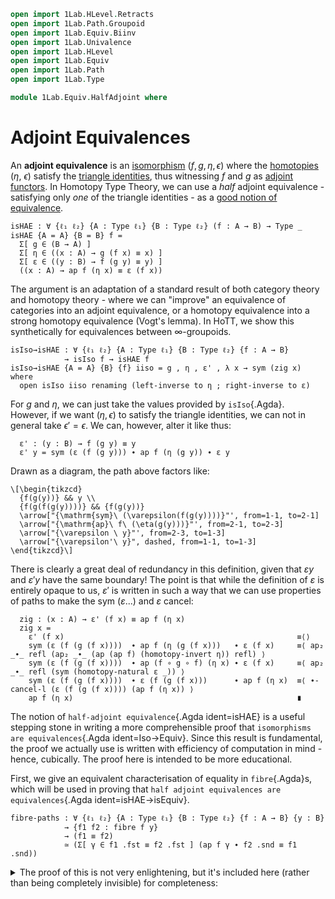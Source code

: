 ```agda
open import 1Lab.HLevel.Retracts
open import 1Lab.Path.Groupoid
open import 1Lab.Equiv.Biinv
open import 1Lab.Univalence
open import 1Lab.HLevel
open import 1Lab.Equiv
open import 1Lab.Path
open import 1Lab.Type

module 1Lab.Equiv.HalfAdjoint where
```

# Adjoint Equivalences

An **adjoint equivalence** is an [isomorphism] $(f, g, \eta, \epsilon)$
where the [homotopies] ($\eta$, $\epsilon$) satisfy the [triangle
identities], thus witnessing $f$ and $g$ as [adjoint functors]. In
Homotopy Type Theory, we can use a _half_ adjoint equivalence -
satisfying only _one_ of the triangle identities - as a [good notion of
equivalence].

[isomorphism]: 1Lab.Equiv.html#isomorphisms-from-equivalences
[homotopies]: 1Lab.Path.html#dependent-functions
[triangle identities]: https://ncatlab.org/nlab/show/triangle+identities
[adjoint functors]: https://ncatlab.org/nlab/show/adjoint+functor
[good notion of equivalence]: 1Lab.Equiv.html#equivalences

```
isHAE : ∀ {ℓ₁ ℓ₂} {A : Type ℓ₁} {B : Type ℓ₂} (f : A → B) → Type _
isHAE {A = A} {B = B} f =
  Σ[ g ∈ (B → A) ]
  Σ[ η ∈ ((x : A) → g (f x) ≡ x) ]
  Σ[ ε ∈ ((y : B) → f (g y) ≡ y) ]
  ((x : A) → ap f (η x) ≡ ε (f x))
```

The argument is an adaptation of a standard result of both category
theory and homotopy theory - where we can "improve" an equivalence of
categories into an adjoint equivalence, or a homotopy equivalence into a
strong homotopy equivalence (Vogt's lemma). In HoTT, we show this
synthetically for equivalences between $\infty$-groupoids.

```
isIso→isHAE : ∀ {ℓ₁ ℓ₂} {A : Type ℓ₁} {B : Type ℓ₂} {f : A → B}
            → isIso f → isHAE f
isIso→isHAE {A = A} {B} {f} iiso = g , η , ε' , λ x → sym (zig x) where
  open isIso iiso renaming (left-inverse to η ; right-inverse to ε)
```

For $g$ and $\eta$, we can just take the values provided by
`isIso`{.Agda}. However, if we want $(\eta, \epsilon)$ to satisfy the
triangle identities, we can not in general take $\epsilon' = \epsilon$.
We can, however, alter it like thus:

```
  ε' : (y : B) → f (g y) ≡ y
  ε' y = sym (ε (f (g y))) ∙ ap f (η (g y)) ∙ ε y
```

Drawn as a diagram, the path above factors like:

~~~{.quiver}
\[\begin{tikzcd}
  {f(g(y))} && y \\
  {f(g(f(g(y))))} && {f(g(y))}
  \arrow["{\mathrm{sym}\ (\varepsilon(f(g(y))))}"', from=1-1, to=2-1]
  \arrow["{\mathrm{ap}\ f\ (\eta(g(y)))}"', from=2-1, to=2-3]
  \arrow["{\varepsilon \ y}"', from=2-3, to=1-3]
  \arrow["{\varepsilon'\ y}", dashed, from=1-1, to=1-3]
\end{tikzcd}\]
~~~

There is clearly a great deal of redundancy in this definition, given
that $\varepsilon y$ and $\varepsilon' y$ have the same boundary! The
point is that while the definition of $\varepsilon$ is entirely opaque
to us, $\varepsilon'$ is written in such a way that we can use
properties of paths to make the $\mathrm{sym}\ (\varepsilon ...)$ and
$\varepsilon$ cancel:

```
  zig : (x : A) → ε' (f x) ≡ ap f (η x)
  zig x =
    ε' (f x)                                                    ≡⟨⟩
    sym (ε (f (g (f x))))  ∙ ap f (η (g (f x)))   ∙ ε (f x)     ≡⟨ ap₂ _∙_ refl (ap₂ _∙_ (ap (ap f) (homotopy-invert η)) refl) ⟩
    sym (ε (f (g (f x))))  ∙ ap (f ∘ g ∘ f) (η x) ∙ ε (f x)     ≡⟨ ap₂ _∙_ refl (sym (homotopy-natural ε _)) ⟩
    sym (ε (f (g (f x))))  ∙ ε (f (g (f x)))      ∙ ap f (η x)  ≡⟨ ∙-cancel-l (ε (f (g (f x)))) (ap f (η x)) ⟩
    ap f (η x)                                                  ∎
```

The notion of `half-adjoint equivalence`{.Agda ident=isHAE} is a useful
stepping stone in writing a more comprehensible proof that `isomorphisms
are equivalences`{.Agda ident=Iso→Equiv}. Since this result is
fundamental, the proof we actually use is written with efficiency of
computation in mind - hence, cubically. The proof here is intended to be
more educational.

First, we give an equivalent characterisation of equality in
`fibre`{.Agda}s, which will be used in proving that `half adjoint
equivalences are equivalences`{.Agda ident=isHAE→isEquiv}.

```
fibre-paths : ∀ {ℓ₁ ℓ₂} {A : Type ℓ₁} {B : Type ℓ₂} {f : A → B} {y : B}
            → {f1 f2 : fibre f y}
            → (f1 ≡ f2)
            ≃ (Σ[ γ ∈ f1 .fst ≡ f2 .fst ] (ap f γ ∙ f2 .snd ≡ f1 .snd))
```

<details>
<summary>The proof of this is not very enlightening, but it's included
here (rather than being completely invisible) for
completeness:</summary>
```
fibre-paths {f = f} {y} {f1} {f2} =
  Path (fibre f y) f1 f2                                                       ≃⟨ Iso→Equiv Σ-Path-iso e¯¹ ⟩
  (Σ[ γ ∈ f1 .fst ≡ f2 .fst ] (subst (λ x₁ → f x₁ ≡ _) γ (f1 .snd) ≡ f2 .snd)) ≃⟨ Σ-ap (λ x → pathToEquiv (lemma x)) ⟩
  (Σ[ γ ∈ f1 .fst ≡ f2 .fst ] (ap f γ ∙ f2 .snd ≡ f1 .snd))                    ≃∎
  where
    helper : (p' : f (f1 .fst) ≡ y)
           → (subst (λ x → f x ≡ y) refl (f1 .snd) ≡ p')
           ≡ (ap f refl ∙ p' ≡ f1 .snd)
    helper p' =
      subst (λ x → f x ≡ y) refl (f1 .snd) ≡ p' ≡⟨ ap₂ _≡_ (transport-refl _) refl ⟩
      (f1 .snd) ≡ p'                            ≡⟨ Iso→path (sym , iso sym (λ x → refl) (λ x → refl)) ⟩
      p' ≡ f1 .snd                              ≡⟨ ap₂ _≡_ (sym (∙-id-l _)) refl ⟩
      refl ∙ p' ≡ f1 .snd                       ≡⟨⟩
      ap f refl ∙ p' ≡ f1 .snd                  ∎

    lemma : ∀ {x'} {p'} → (γ : f1 .fst ≡ x')
          → (subst (λ x → f x ≡ _) γ (f1 .snd) ≡ p')
          ≡ (ap f γ ∙ p' ≡ f1 .snd)
    lemma {x'} {p'} p =
      J (λ x' γ → ∀ p' → (subst (λ x → f x ≡ _) γ (f1 .snd) ≡ p')
                       ≡ (ap f γ ∙ p' ≡ f1 .snd))
        helper p p'
```
</details>

Then, given an element $y : B$, we can construct a fibre of of $f$, and,
using the above characterisation of equality, prove that this fibre is a
centre of contraction:

```
isHAE→isEquiv : ∀ {ℓ₁ ℓ₂} {A : Type ℓ₁} {B : Type ℓ₂} {f : A → B}
              → isHAE f → isEquiv f
isHAE→isEquiv {A = A} {B} {f} (g , η , ε , zig) .isEqv y = contr fib contract where
  fib : fibre f y
  fib = g y , ε y
```

The fibre is given by $(g(y), ε(y))$, which we can prove equal to another
$(x, p)$ using a very boring calculation:

```
  contract : (fib₂ : fibre f y) → fib ≡ fib₂
  contract (x , p) = (fibre-paths e¯¹) .fst (x≡gy , path) where
    x≡gy = ap g (sym p) ∙ η x

    path : ap f (ap g (sym p) ∙ η x) ∙ p ≡ ε y
    path =
      ap f (ap g (sym p) ∙ η x) ∙ p               ≡⟨ ap₂ _∙_ (ap-comp-path (ap g (sym p)) (η x)) refl ∙ sym (∙-assoc _ _ _) ⟩
      ap (f ∘ g) (sym p) ∙ ap f (η x) ∙ p         ≡⟨ ap₂ _∙_ refl (ap₂ _∙_ (zig _) refl) ⟩ -- by the triangle identity
      ap (f ∘ g) (sym p) ∙ ε (f x)    ∙ p         ≡⟨ ap₂ _∙_ refl (homotopy-natural ε p)  ⟩ -- by naturality of ε
```

The calculation of `path`{.Agda} factors as a bunch of boring
adjustments to paths using the groupoid structure of types, and the two
interesting steps above: The triangle identity says that
$\mathrm{ap}(f)(\eta x) = \epsilon(f x)$, and naturality of $\epsilon$
lets us "push it past $p$" to get something we can cancel:

```
      ap (f ∘ g) (sym p) ∙ ap (f ∘ g) p ∙ ε y     ≡⟨ ∙-assoc _ _ _ ⟩
      (ap (f ∘ g) (sym p) ∙ ap (f ∘ g) p) ∙ ε y   ≡⟨ ap₂ _∙_ (sym (ap-comp-path {f = f ∘ g} (sym p) p)) refl ⟩
      ap (f ∘ g) (sym p ∙ p) ∙ ε y                ≡⟨ ap₂ _∙_ (ap (ap (f ∘ g)) (∙-inv-r _)) refl ⟩
      ap (f ∘ g) refl ∙ ε y                       ≡⟨⟩
      refl ∙ ε y                                  ≡⟨ ∙-id-l (ε y) ⟩
      ε y                                         ∎
```

Putting these together, we get an alternative definition of
`isIso→isEquiv`{.Agda}:

```
isIso→isEquiv' : ∀ {ℓ₁ ℓ₂} {A : Type ℓ₁} {B : Type ℓ₂} {f : A → B}
               → isIso f → isEquiv f
isIso→isEquiv' = isHAE→isEquiv ∘ isIso→isHAE
```

<!--
```
_ = isIso→isEquiv
```
-->